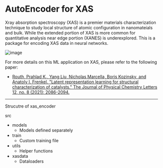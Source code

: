 # AutoEncoder for XAS

Xray absorption spectroscopy (XAS) is a premier materials characterization technique to study local structure of atomic configuration in nanomateials and bulk. While the extended portion of XAS is more common for quantitative analysis near edge portion (XANES) is underexplored. 
This is a package for encoding XAS data in neural networks.<break>

![image](https://github.com/pkrouth/Autoencoder4XAS/assets/20447207/c6cb7cb0-80f5-41d7-83c8-e7ff4860c55d)


For more details on this ML application on XAS, please refer to the following paper:

- [Routh, Prahlad K., Yang Liu, Nicholas Marcella, Boris Kozinsky, and Anatoly I. Frenkel. "Latent representation learning for structural characterization of catalysts." The Journal of Physical Chemistry Letters 12, no. 8 (2021): 2086-2094.](https://pubs.acs.org/doi/abs/10.1021/acs.jpclett.0c03792)


---

Strucutre of xas_encoder

src
- models
   - Models defined separately
- train
    - Custom training file
- utils
    - Helper functions
- xasdata
    - Dataloaders
    

[//]: <> ( What should be a good and intuitive way to organize it? Like a tutorial? Or like a package? )



